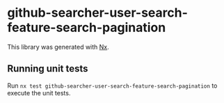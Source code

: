 # github-searcher-user-search-feature-search-pagination

This library was generated with [Nx](https://nx.dev).

## Running unit tests

Run `nx test github-searcher-user-search-feature-search-pagination` to execute
the unit tests.
